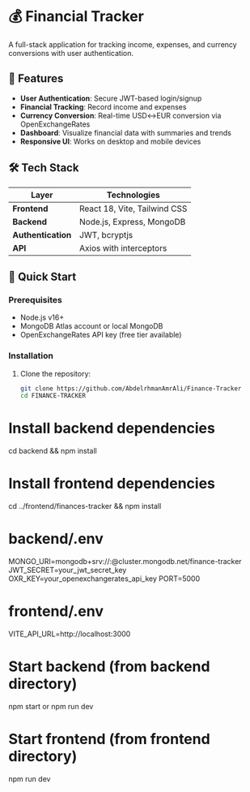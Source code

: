 # 💰 Financial Tracker

A full-stack application for tracking income, expenses, and currency conversions with user authentication.

## 🌟 Features
- **User Authentication**: Secure JWT-based login/signup
- **Financial Tracking**: Record income and expenses
- **Currency Conversion**: Real-time USD↔EUR conversion via OpenExchangeRates
- **Dashboard**: Visualize financial data with summaries and trends
- **Responsive UI**: Works on desktop and mobile devices

## 🛠 Tech Stack
| **Layer**       | **Technologies**                     |
|-----------------|--------------------------------------|
| **Frontend**    | React 18, Vite, Tailwind CSS         |
| **Backend**     | Node.js, Express, MongoDB            |
| **Authentication** | JWT, bcryptjs                      |
| **API**         | Axios with interceptors              |

## 🚀 Quick Start

### Prerequisites
- Node.js v16+
- MongoDB Atlas account or local MongoDB
- OpenExchangeRates API key (free tier available)

### Installation
1. Clone the repository:
   ```bash
   git clone https://github.com/AbdelrhmanAmrAli/Finance-Tracker
   cd FINANCE-TRACKER

# Install backend dependencies
cd backend && npm install

# Install frontend dependencies
cd ../frontend/finances-tracker && npm install

# backend/.env
MONGO_URI=mongodb+srv://<username>:<password>@cluster.mongodb.net/finance-tracker
JWT_SECRET=your_jwt_secret_key
OXR_KEY=your_openexchangerates_api_key
PORT=5000

# frontend/.env
VITE_API_URL=http://localhost:3000

# Start backend (from backend directory)
npm start or npm run dev

# Start frontend (from frontend directory)
npm run dev
